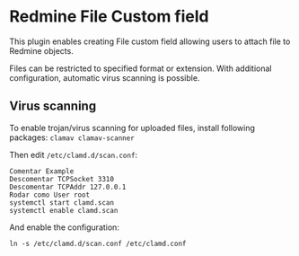 # Redmine File Custom field

This plugin enables creating File custom field allowing users to attach file to Redmine objects.

Files can be restricted to specified format or extension. With additional configuration, automatic
virus scanning is possible.

## Virus scanning

To enable trojan/virus scanning for uploaded files, install following packages:
`clamav clamav-scanner`

Then edit `/etc/clamd.d/scan.conf`:
```
Comentar Example
Descomentar TCPSocket 3310
Descomentar TCPAddr 127.0.0.1
Rodar como User root
systemctl start clamd.scan
systemctl enable clamd.scan
```

And enable the configuration:
```
ln -s /etc/clamd.d/scan.conf /etc/clamd.conf
```
